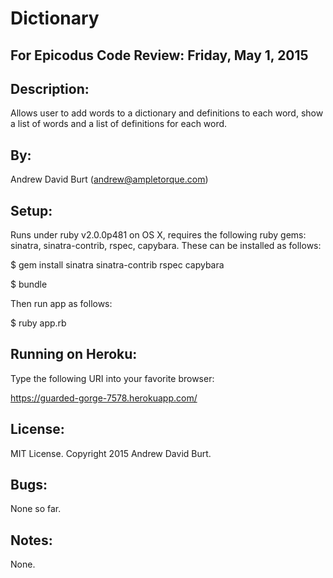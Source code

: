 Dictionary
==========

For Epicodus Code Review: Friday, May 1, 2015
---------------------------------------------

Description:
------------
Allows user to add words to a dictionary and definitions to each word, show a list of words and a list of definitions for each word.

By:
---
Andrew David Burt (andrew@ampletorque.com)

Setup:
------
Runs under ruby v2.0.0p481 on OS X, requires the following ruby gems: sinatra, sinatra-contrib, rspec, capybara.  These can be installed as follows:

$ gem install sinatra sinatra-contrib rspec capybara

$ bundle

Then run app as follows:

$ ruby app.rb

Running on Heroku:
------------------
Type the following URI into your favorite browser:

https://guarded-gorge-7578.herokuapp.com/

License:
--------
MIT License. Copyright 2015 Andrew David Burt.

Bugs:
-----
None so far.

Notes:
------
None.
